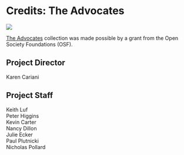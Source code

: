 # Credits: The Advocates

[![](https://s3.amazonaws.com/openvault.wgbh.org/logos/OSF.png)](http://www.opensocietyfoundations.org)

[The Advocates](/collections/advocates/full-program-video) collection was made possible by a grant from the Open Society Foundations (OSF).
  
## Project Director
Karen Cariani

## Project Staff
Keith Luf<br/>
Peter Higgins<br/>
Kevin Carter<br/>
Nancy Dillon<br/>
Julie Ecker<br/>
Paul Plutnicki<br/>
Nicholas Pollard<br/>






